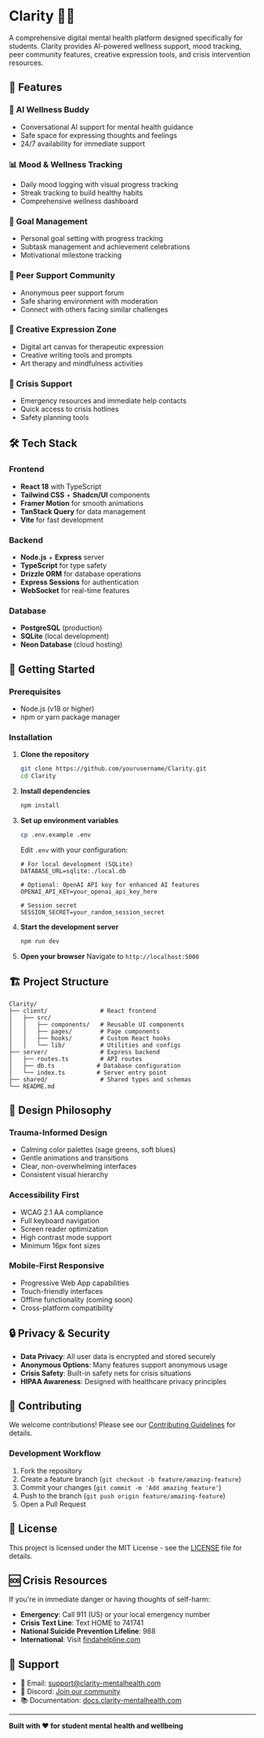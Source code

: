 # Clarity 🧠✨

A comprehensive digital mental health platform designed specifically for students. Clarity provides AI-powered wellness support, mood tracking, peer community features, creative expression tools, and crisis intervention resources.

## 🌟 Features

### 🤖 AI Wellness Buddy
- Conversational AI support for mental health guidance
- Safe space for expressing thoughts and feelings
- 24/7 availability for immediate support

### 📊 Mood & Wellness Tracking
- Daily mood logging with visual progress tracking
- Streak tracking to build healthy habits
- Comprehensive wellness dashboard

### 🎯 Goal Management
- Personal goal setting with progress tracking
- Subtask management and achievement celebrations
- Motivational milestone tracking

### 👥 Peer Support Community
- Anonymous peer support forum
- Safe sharing environment with moderation
- Connect with others facing similar challenges

### 🎨 Creative Expression Zone
- Digital art canvas for therapeutic expression
- Creative writing tools and prompts
- Art therapy and mindfulness activities

### 🚨 Crisis Support
- Emergency resources and immediate help contacts
- Quick access to crisis hotlines
- Safety planning tools

## 🛠️ Tech Stack

### Frontend
- **React 18** with TypeScript
- **Tailwind CSS** + **Shadcn/UI** components
- **Framer Motion** for smooth animations
- **TanStack Query** for data management
- **Vite** for fast development

### Backend
- **Node.js** + **Express** server
- **TypeScript** for type safety
- **Drizzle ORM** for database operations
- **Express Sessions** for authentication
- **WebSocket** for real-time features

### Database
- **PostgreSQL** (production)
- **SQLite** (local development)
- **Neon Database** (cloud hosting)

## 🚀 Getting Started

### Prerequisites
- Node.js (v18 or higher)
- npm or yarn package manager

### Installation

1. **Clone the repository**
   ```bash
   git clone https://github.com/yourusername/Clarity.git
   cd Clarity
   ```

2. **Install dependencies**
   ```bash
   npm install
   ```

3. **Set up environment variables**
   ```bash
   cp .env.example .env
   ```
   
   Edit `.env` with your configuration:
   ```env
   # For local development (SQLite)
   DATABASE_URL=sqlite:./local.db
   
   # Optional: OpenAI API key for enhanced AI features
   OPENAI_API_KEY=your_openai_api_key_here
   
   # Session secret
   SESSION_SECRET=your_random_session_secret
   ```

4. **Start the development server**
   ```bash
   npm run dev
   ```

5. **Open your browser**
   Navigate to `http://localhost:5000`

## 🏗️ Project Structure

```
Clarity/
├── client/               # React frontend
│   ├── src/
│   │   ├── components/   # Reusable UI components
│   │   ├── pages/        # Page components
│   │   ├── hooks/        # Custom React hooks
│   │   └── lib/          # Utilities and configs
├── server/               # Express backend
│   ├── routes.ts         # API routes
│   ├── db.ts            # Database configuration
│   └── index.ts         # Server entry point
├── shared/               # Shared types and schemas
└── README.md
```

## 🎨 Design Philosophy

### Trauma-Informed Design
- Calming color palettes (sage greens, soft blues)
- Gentle animations and transitions
- Clear, non-overwhelming interfaces
- Consistent visual hierarchy

### Accessibility First
- WCAG 2.1 AA compliance
- Full keyboard navigation
- Screen reader optimization
- High contrast mode support
- Minimum 16px font sizes

### Mobile-First Responsive
- Progressive Web App capabilities
- Touch-friendly interfaces
- Offline functionality (coming soon)
- Cross-platform compatibility

## 🔒 Privacy & Security

- **Data Privacy**: All user data is encrypted and stored securely
- **Anonymous Options**: Many features support anonymous usage
- **Crisis Safety**: Built-in safety nets for crisis situations
- **HIPAA Awareness**: Designed with healthcare privacy principles

## 🤝 Contributing

We welcome contributions! Please see our [Contributing Guidelines](CONTRIBUTING.md) for details.

### Development Workflow
1. Fork the repository
2. Create a feature branch (`git checkout -b feature/amazing-feature`)
3. Commit your changes (`git commit -m 'Add amazing feature'`)
4. Push to the branch (`git push origin feature/amazing-feature`)
5. Open a Pull Request

## 📝 License

This project is licensed under the MIT License - see the [LICENSE](LICENSE) file for details.

## 🆘 Crisis Resources

If you're in immediate danger or having thoughts of self-harm:

- **Emergency**: Call 911 (US) or your local emergency number
- **Crisis Text Line**: Text HOME to 741741
- **National Suicide Prevention Lifeline**: 988
- **International**: Visit [findahelpline.com](https://findahelpline.com)

## 💬 Support

- 📧 Email: support@clarity-mentalhealth.com
- 💬 Discord: [Join our community](https://discord.gg/clarity)
- 📚 Documentation: [docs.clarity-mentalhealth.com](https://docs.clarity-mentalhealth.com)

---

**Built with ❤️ for student mental health and wellbeing**